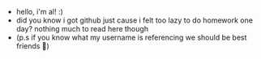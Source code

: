 - hello, i'm al! :)
- did you know i got github just cause i felt too lazy to do homework one day? nothing much to read here though
- (p.s if you know what my username is referencing we should be best friends 👀)

